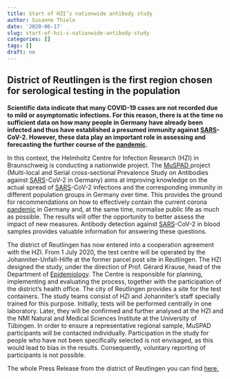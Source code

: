 ```yaml
---
title: Start of HZI’s nationwide antibody study
author: Susanne Thiele
date: '2020-06-17'
slug: start-of-hzi-s-nationwide-antibody-study
categories: []
tags: []
draft: no
---
```


## District of Reutlingen is the first region chosen for serological testing in the population

**Scientific data indicate that many COVID-19 cases are not recorded due to mild or asymptomatic infections. For this reason, there is at the time no sufficient data on how many people in Germany have already been infected and thus have established a presumed immunity against [SARS](https://www.helmholtz-hzi.de/en/info-centre/glossary/entry/sars/)-CoV-2. However, these data play an important role in assessing and forecasting the further course of the [pandemic](https://www.helmholtz-hzi.de/en/info-centre/glossary/entry/pandemic/).**

In this context, the Helmholtz Centre for Infection Research (HZI) in Braunschweig is conducting a nationwide project. The [MuSPAD ](https://www.helmholtz-hzi.de/en/research/forschungsprojekte/view/projekt/detail/muspad/ "Opens external link in a new window")project (Multi-local and Serial cross-sectional Prevalence Study on Antibodies against [SARS](https://www.helmholtz-hzi.de/en/info-centre/glossary/entry/sars/)-CoV-2 in Germany) aims at improving knowledge on the actual spread of [SARS](https://www.helmholtz-hzi.de/en/info-centre/glossary/entry/sars/)-CoV-2 infections and the corresponding immunity in different population groups in Germany over time. This provides the ground for recommendations on how to effectively contain the current corona [pandemic](https://www.helmholtz-hzi.de/en/info-centre/glossary/entry/pandemic/) in Germany and, at the same time, normalise public life as much as possible. The results will offer the opportunity to better assess the impact of new measures. Antibody detection against [SARS](https://www.helmholtz-hzi.de/en/info-centre/glossary/entry/sars/)-CoV-2 in blood samples provides valuable information for answering these questions.

The district of Reutlingen has now entered into a cooperation agreement with the HZI. From 1 July 2020, the test centre will be operated by the Johanniter-Unfall-Hilfe at the former parcel post site in Reutlingen. The HZI designed the study, under the direction of Prof. Gérard Krause, head of the Department of [Epidemiology](https://www.helmholtz-hzi.de/en/info-centre/glossary/entry/epidemiology/). The Centre is responsible for planning, implementing and evaluating the process, together with the participation of the district’s health office. The city of Reutlingen provides a site for the test containers. The study teams consist of HZI and Johanniter’s staff specially trained for this purpose. Initially, tests will be performed centrally in one laboratory. Later, they will be confirmed and further analysed at the HZI and the NMI Natural and Medical Sciences Institute at the University of Tübingen. In order to ensure a representative regional sample, MuSPAD participants will be contacted individually. Participation in the study for people who have not been specifically selected is not envisaged, as this would lead to bias in the results. Consequently, voluntary reporting of participants is not possible.

The whole Press Release from the district of Reutlingen you can find [here.](https://www.kreis-reutlingen.de/de/Aktuelles/Landkreis-aktuell/Landkreis-aktuell?view=publish&item=article&id=1977 "Opens external link in a new window")